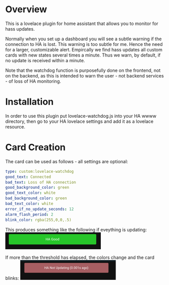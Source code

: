 # Overview

This is a lovelace plugin for home assistant that allows you to monitor for hass updates.  

Normally when you set up a dashboard you will see a subtle warning if the connection to HA is lost.  This warning is too subtle for me.  Hence the need for a larger, customizable alert.  Empircally we find hass updates all custom cards with new states several times a minute.  Thus we warn, by default, if no update is received within a minute.

Note that the watchdog function is purposefully done on the frontend, not on the backend, as this is intended to warn the user - not backend services - of loss of HA monitoring.

# Installation
In order to use this plugin put lovelace-watchdog.js into your HA wwww directory, then go to your HA lovelace settings and add it as a lovelace resource.

# Card Creation
The card can be used as follows - all settings are optional:

```yaml
type: custom:lovelace-watchdog
good_text: Connected
bad_text: Loss of HA connection
good_background_color: green
good_text_color: white
bad_background_color: green
bad_text_color: white
error_if_no_update_seconds: 12
alarm_flash_period: 2
blink_color: rgba(255,0,0,.5)
```

This produces something like the following if eveything is updating: ![state with no errors](img/good_med.png)

If more than the threshold has elapsed, the colors change and the card blinks: ![state with errors](img/bad_med.png)



